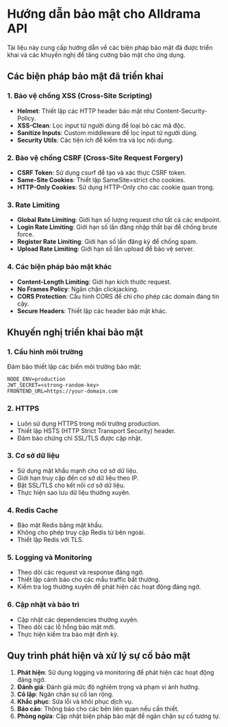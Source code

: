 # Hướng dẫn bảo mật cho Alldrama API

Tài liệu này cung cấp hướng dẫn về các biện pháp bảo mật đã được triển khai và các khuyến nghị để tăng cường bảo mật cho ứng dụng.

## Các biện pháp bảo mật đã triển khai

### 1. Bảo vệ chống XSS (Cross-Site Scripting)

- **Helmet**: Thiết lập các HTTP header bảo mật như Content-Security-Policy.
- **XSS-Clean**: Lọc input từ người dùng để loại bỏ các mã độc.
- **Sanitize Inputs**: Custom middleware để lọc input từ người dùng.
- **Security Utils**: Các tiện ích để kiểm tra và lọc nội dung.

### 2. Bảo vệ chống CSRF (Cross-Site Request Forgery)

- **CSRF Token**: Sử dụng csurf để tạo và xác thực CSRF token.
- **Same-Site Cookies**: Thiết lập SameSite=strict cho cookies.
- **HTTP-Only Cookies**: Sử dụng HTTP-Only cho các cookie quan trọng.

### 3. Rate Limiting

- **Global Rate Limiting**: Giới hạn số lượng request cho tất cả các endpoint.
- **Login Rate Limiting**: Giới hạn số lần đăng nhập thất bại để chống brute force.
- **Register Rate Limiting**: Giới hạn số lần đăng ký để chống spam.
- **Upload Rate Limiting**: Giới hạn số lần upload để bảo vệ server.

### 4. Các biện pháp bảo mật khác

- **Content-Length Limiting**: Giới hạn kích thước request.
- **No Frames Policy**: Ngăn chặn clickjacking.
- **CORS Protection**: Cấu hình CORS để chỉ cho phép các domain đáng tin cậy.
- **Secure Headers**: Thiết lập các header bảo mật khác.

## Khuyến nghị triển khai bảo mật

### 1. Cấu hình môi trường

Đảm bảo thiết lập các biến môi trường bảo mật:

```env
NODE_ENV=production
JWT_SECRET=<strong-random-key>
FRONTEND_URL=https://your-domain.com
```

### 2. HTTPS

- Luôn sử dụng HTTPS trong môi trường production.
- Thiết lập HSTS (HTTP Strict Transport Security) header.
- Đảm bảo chứng chỉ SSL/TLS được cập nhật.

### 3. Cơ sở dữ liệu

- Sử dụng mật khẩu mạnh cho cơ sở dữ liệu.
- Giới hạn truy cập đến cơ sở dữ liệu theo IP.
- Bật SSL/TLS cho kết nối cơ sở dữ liệu.
- Thực hiện sao lưu dữ liệu thường xuyên.

### 4. Redis Cache

- Bảo mật Redis bằng mật khẩu.
- Không cho phép truy cập Redis từ bên ngoài.
- Thiết lập Redis với TLS.

### 5. Logging và Monitoring

- Theo dõi các request và response đáng ngờ.
- Thiết lập cảnh báo cho các mẫu traffic bất thường.
- Kiểm tra log thường xuyên để phát hiện các hoạt động đáng ngờ.

### 6. Cập nhật và bảo trì

- Cập nhật các dependencies thường xuyên.
- Theo dõi các lỗ hổng bảo mật mới.
- Thực hiện kiểm tra bảo mật định kỳ.

## Quy trình phát hiện và xử lý sự cố bảo mật

1. **Phát hiện**: Sử dụng logging và monitoring để phát hiện các hoạt động đáng ngờ.
2. **Đánh giá**: Đánh giá mức độ nghiêm trọng và phạm vi ảnh hưởng.
3. **Cô lập**: Ngăn chặn sự cố lan rộng.
4. **Khắc phục**: Sửa lỗi và khôi phục dịch vụ.
5. **Báo cáo**: Thông báo cho các bên liên quan nếu cần thiết.
6. **Phòng ngừa**: Cập nhật biện pháp bảo mật để ngăn chặn sự cố tương tự.
